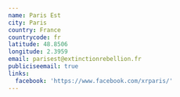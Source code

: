 ```yaml
---
name: Paris Est
city: Paris
country: France
countrycode: fr
latitude: 48.8506
longitude: 2.3959
email: parisest@extinctionrebellion.fr
publiciseemail: true
links:
  facebook: 'https://www.facebook.com/xrparis/'
---
```


